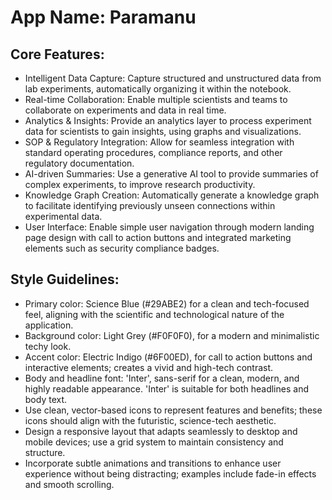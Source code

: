 # **App Name**: Paramanu

## Core Features:

- Intelligent Data Capture: Capture structured and unstructured data from lab experiments, automatically organizing it within the notebook.
- Real-time Collaboration: Enable multiple scientists and teams to collaborate on experiments and data in real time.
- Analytics & Insights: Provide an analytics layer to process experiment data for scientists to gain insights, using graphs and visualizations.
- SOP & Regulatory Integration: Allow for seamless integration with standard operating procedures, compliance reports, and other regulatory documentation.
- AI-driven Summaries: Use a generative AI tool to provide summaries of complex experiments, to improve research productivity.
- Knowledge Graph Creation: Automatically generate a knowledge graph to facilitate identifying previously unseen connections within experimental data.
- User Interface: Enable simple user navigation through modern landing page design with call to action buttons and integrated marketing elements such as security compliance badges.

## Style Guidelines:

- Primary color: Science Blue (#29ABE2) for a clean and tech-focused feel, aligning with the scientific and technological nature of the application.
- Background color: Light Grey (#F0F0F0), for a modern and minimalistic techy look.
- Accent color: Electric Indigo (#6F00ED), for call to action buttons and interactive elements; creates a vivid and high-tech contrast.
- Body and headline font: 'Inter', sans-serif for a clean, modern, and highly readable appearance. 'Inter' is suitable for both headlines and body text.
- Use clean, vector-based icons to represent features and benefits; these icons should align with the futuristic, science-tech aesthetic.
- Design a responsive layout that adapts seamlessly to desktop and mobile devices; use a grid system to maintain consistency and structure.
- Incorporate subtle animations and transitions to enhance user experience without being distracting; examples include fade-in effects and smooth scrolling.